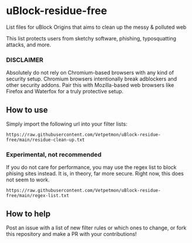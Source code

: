 # uBlock-residue-free
List files for uBlock Origins that aims to clean up the messy &amp; polluted web

This list protects users from sketchy software, phishing, typosquatting attacks, and more.

### DISCLAIMER
Absolutely do not rely on Chromium-based browsers with any kind of security setup. 
Chromium browsers intentionally break adblockers and other security addons.
Pair this with Mozilla-based web browsers like Firefox and Waterfox for a truly protective setup.

## How to use
Simply import the following url into your filter lists:

```
https://raw.githubusercontent.com/Vetpetmon/uBlock-residue-free/main/residue-clean-up.txt
```
### Experimental, not recommended
If you do not care for performance, you may use the regex list to block phising sites instead.
It is, in theory, far more secure. Right now, this does not seem to work.
```
https://raw.githubusercontent.com/Vetpetmon/uBlock-residue-free/main/regex-list.txt
```

## How to help
Post an issue with a list of new filter rules or which ones to change, or fork this repository and make a PR with your contributions!
